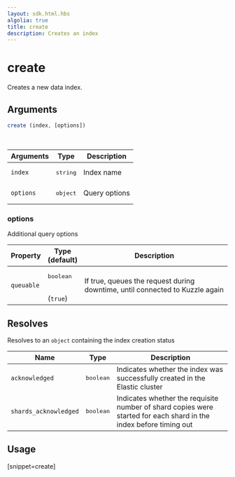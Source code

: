 ```yaml
---
layout: sdk.html.hbs
algolia: true
title: create
description: Creates an index
---
```


# create

Creates a new data index.

## Arguments

```javascript
create (index, [options])
```

<br/>

| Arguments | Type   | Description      |
| --------- | ------ | ----------------- |
| `index`   | <pre>string</pre> | Index name        |
| `options` | <pre>object</pre> | Query options |

### options

Additional query options

| Property     | Type<br/>(default)    | Description   |
| -------------- | --------- | ------------- |
| `queuable` | <pre>boolean</pre><br/>(`true`) | If true, queues the request during downtime, until connected to Kuzzle again |

## Resolves

Resolves to an `object` containing the index creation status

| Name                | Type    | Description                                                                                                       |
| ------------------- | ------- | -------------------------------------------------------------- |
| `acknowledged`        | <pre>boolean</pre> | Indicates whether the index was successfully created in the Elastic cluster                                       |
| `shards_acknowledged` | <pre>boolean</pre> | Indicates whether the requisite number of shard copies were started for each shard in the index before timing out |

## Usage

[snippet=create]
